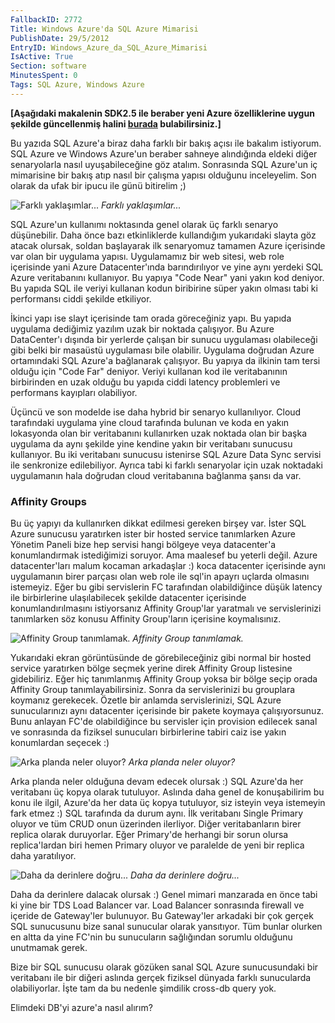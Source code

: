 ```yaml
---
FallbackID: 2772
Title: Windows Azure'da SQL Azure Mimarisi
PublishDate: 29/5/2012
EntryID: Windows_Azure_da_SQL_Azure_Mimarisi
IsActive: True
Section: software
MinutesSpent: 0
Tags: SQL Azure, Windows Azure
---
```

**[Aşağıdaki makalenin SDK2.5 ile beraber yeni Azure özelliklerine uygunşekilde güncellenmiş halini[burada](http://daron.yondem.com/software/post/Azure_da_SQL_Azure_Mimarisi_SDK2_5)bulabilirsiniz.]**Bu yazıda SQL Azure'a biraz daha farklı bir bakış açısı ile bakalım
istiyorum. SQL Azure ve Windows Azure'un beraber sahneye alındığında
eldeki diğer senaryolarla nasıl uyuşabileceğine göz atalım. Sonrasında
SQL Azure'un iç mimarisine bir bakış atıp nasıl bir çalışma yapısı
olduğunu inceleyelim. Son olarak da ufak bir ipucu ile günü bitirelim ;)

![Farklı
yaklaşımlar...](http://cdn.daron.yondem.com/assets/2772/sqltopoloji.png)
*Farklı yaklaşımlar...*

SQL Azure'un kullanımı noktasında genel olarak üç farklı senaryo
düşünebilir. Daha önce bazı etkinliklerde kullandığım yukarıdaki slayta
göz atacak olursak, soldan başlayarak ilk senaryomuz tamamen Azure
içerisinde var olan bir uygulama yapısı. Uygulamamız bir web sitesi, web
role içerisinde yani Azure Datacenter'ında barındırılıyor ve yine aynı
yerdeki SQL Azure veritabanını kullanıyor. Bu yapıya "Code Near" yani
yakın kod deniyor. Bu yapıda SQL ile veriyi kullanan kodun biribirine
süper yakın olması tabi ki performansı ciddi şekilde etkiliyor.

İkinci yapı ise slayt içerisinde tam orada göreceğiniz yapı. Bu yapıda
uygulama dediğimiz yazılım uzak bir noktada çalışıyor. Bu Azure
DataCenter'ı dışında bir yerlerde çalışan bir sunucu uygulaması
olabileceği gibi belki bir masaüstü uygulaması bile olabilir. Uygulama
doğrudan Azure ortamındaki SQL Azure'a bağlanarak çalışıyor. Bu yapıya
da ilkinin tam tersi olduğu için "Code Far" deniyor. Veriyi kullanan kod
ile veritabanının birbirinden en uzak olduğu bu yapıda ciddi latency
problemleri ve performans kayıpları olabiliyor.

Üçüncü ve son modelde ise daha hybrid bir senaryo kullanılıyor. Cloud
tarafındaki uygulama yine cloud tarafında bulunan ve koda en yakın
lokasyonda olan bir veritabanını kullanırken uzak noktada olan bir başka
uygulama da aynı şekilde yine kendine yakın bir veritabanı sunucusu
kullanıyor. Bu iki veritabanı sunucusu istenirse SQL Azure Data Sync
servisi ile senkronize edilebiliyor. Ayrıca tabi ki farklı senaryolar
için uzak noktadaki uygulamanın hala doğrudan cloud veritabanına
bağlanma şansı da var.

### Affinity Groups

Bu üç yapıyı da kullanırken dikkat edilmesi gereken birşey var. İster
SQL Azure sunucusu yaratırken ister bir hosted service tanımlarken Azure
Yönetim Paneli bize hep servisi hangi bölgeye veya datacenter'a
konumlandırmak istediğimizi soruyor. Ama maalesef bu yeterli değil.
Azure datacenter'ları malum kocaman arkadaşlar :) koca datacenter
içerisinde aynı uygulamanın birer parçası olan web role ile sql'in
apayrı uçlarda olmasını istemeyiz. Eğer bu gibi servislerin FC
tarafından olabildiğince düşük latency ile birbirlerine ulaşılabilecek
şekilde datacenter içerisinde konumlandırılmasını istiyorsanız Affinity
Group'lar yaratmalı ve servislerinizi tanımlarken söz konusu Affinity
Group'ların içerisine koymalısınız.

![Affinity Group
tanımlamak.](http://cdn.daron.yondem.com/assets/2772/sqltopoloji2.png)
*Affinity Group tanımlamak.*

Yukarıdaki ekran görüntüsünde de görebileceğiniz gibi normal bir hosted
service yaratırken bölge seçmek yerine direk Affinity Group listesine
gidebiliriz. Eğer hiç tanımlanmış Affinity Group yoksa bir bölge seçip
orada Affinity Group tanımlayabilirsiniz. Sonra da servislerinizi bu
grouplara koymanız gerekecek. Özetle bir anlamda servislerinizi, SQL
Azure sunucularınızı aynı datacenter içerisinde bir pakete koymaya
çalışıyorsunuz. Bunu anlayan FC'de olabildiğince bu servisler için
provision edilecek sanal ve sonrasında da fiziksel sunucuları
birbirlerine tabiri caiz ise yakın konumlardan seçecek :)

![Arka planda neler
oluyor?](http://cdn.daron.yondem.com/assets/2772/sqltopoloji3.png)
*Arka planda neler oluyor?*

Arka planda neler olduğuna devam edecek olursak :) SQL Azure'da her
veritabanı üç kopya olarak tutuluyor. Aslında daha genel de
konuşabilirim bu konu ile ilgil, Azure'da her data üç kopya tutuluyor,
siz isteyin veya istemeyin fark etmez :) SQL tarafında da durum aynı.
İlk veritabanı Single Primary oluyor ve tüm CRUD onun üzerinden
ilerliyor. Diğer veritabanların birer replica olarak duruyorlar. Eğer
Primary'de herhangi bir sorun olursa replica'lardan biri hemen Primary
oluyor ve paralelde de yeni bir replica daha yaratılıyor.

![Daha da derinlere
doğru...](http://cdn.daron.yondem.com/assets/2772/sqltopoloji4.png)
*Daha da derinlere doğru...*

Daha da derinlere dalacak olursak :) Genel mimari manzarada en önce tabi
ki yine bir TDS Load Balancer var. Load Balancer sonrasında firewall ve
içeride de Gateway'ler bulunuyor. Bu Gateway'ler arkadaki bir çok gerçek
SQL sunucusunu bize sanal sunucular olarak yansıtıyor. Tüm bunlar
olurken en altta da yine FC'nin bu sunucuların sağlığından sorumlu
olduğunu unutmamak gerek.

Bize bir SQL sunucusu olarak gözüken sanal SQL Azure sunucusundaki bir
veritabanı ile bir diğeri aslında gerçek fiziksel dünyada farklı
sunucularda olabiliyorlar. İşte tam da bu nedenle şimdilik cross-db
query yok.

Elimdeki DB'yi azure'a nasıl alırım?


